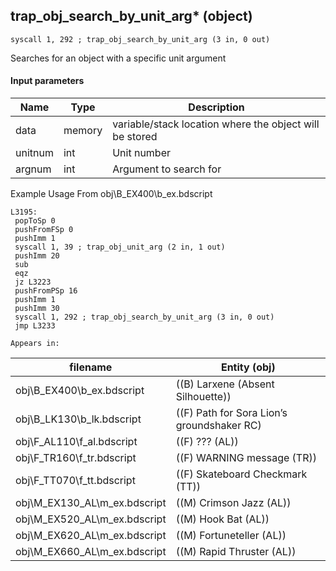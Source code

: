 ## trap_obj_search_by_unit_arg* (object)

`syscall 1, 292 ; trap_obj_search_by_unit_arg (3 in, 0 out)`

Searches for an object with a specific unit argument

#### Input parameters
| Name | Type | Description
|------|------|------------
| data   | memory   | variable/stack location where the object will be stored
| unitnum   | int   | Unit number
| argnum   | int   | Argument to search for


Example Usage From obj\B_EX400\b_ex.bdscript
```plaintext
L3195:
 popToSp 0
 pushFromFSp 0
 pushImm 1
 syscall 1, 39 ; trap_obj_unit_arg (2 in, 1 out)
 pushImm 20
 sub 
 eqz 
 jz L3223
 pushFromPSp 16
 pushImm 1
 pushImm 30
 syscall 1, 292 ; trap_obj_search_by_unit_arg (3 in, 0 out)
 jmp L3233
```





	Appears in:
| filename | Entity (obj)
|----------|-------------
| obj\B_EX400\b_ex.bdscript       | ((B) Larxene (Absent Silhouette))          
| obj\B_LK130\b_lk.bdscript       | ((F) Path for Sora Lion’s groundshaker RC)          
| obj\F_AL110\f_al.bdscript       | ((F) ??? (AL))          
| obj\F_TR160\f_tr.bdscript       | ((F) WARNING message (TR))          
| obj\F_TT070\f_tt.bdscript       | ((F) Skateboard Checkmark (TT))          
| obj\M_EX130_AL\m_ex.bdscript       | ((M) Crimson Jazz (AL))          
| obj\M_EX520_AL\m_ex.bdscript       | ((M) Hook Bat (AL))          
| obj\M_EX620_AL\m_ex.bdscript       | ((M) Fortuneteller (AL))          
| obj\M_EX660_AL\m_ex.bdscript       | ((M) Rapid Thruster (AL))          



